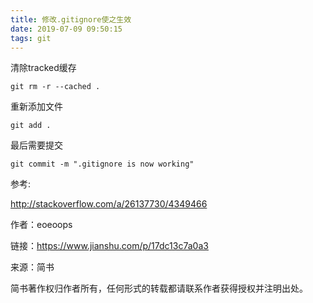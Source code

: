 ```yaml
---
title: 修改.gitignore使之生效
date: 2019-07-09 09:50:15
tags: git
---
```

清除tracked缓存

    git rm -r --cached .

重新添加文件

    git add .

最后需要提交

    git commit -m ".gitignore is now working"


参考:

http://stackoverflow.com/a/26137730/4349466

作者：eoeoops

链接：https://www.jianshu.com/p/17dc13c7a0a3

来源：简书

简书著作权归作者所有，任何形式的转载都请联系作者获得授权并注明出处。